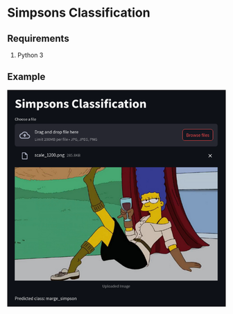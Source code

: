 # Simpsons Classification

## Requirements

1. Python 3

## Example 

![The example of using the application](screenshot.png)